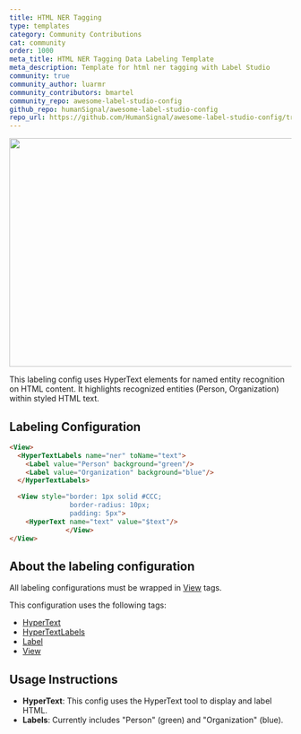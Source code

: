 ```yaml
---
title: HTML NER Tagging
type: templates
category: Community Contributions
cat: community
order: 1000
meta_title: HTML NER Tagging Data Labeling Template
meta_description: Template for html ner tagging with Label Studio
community: true
community_author: luarmr
community_contributors: bmartel
community_repo: awesome-label-studio-config
github_repo: humanSignal/awesome-label-studio-config
repo_url: https://github.com/HumanSignal/awesome-label-studio-config/tree/main/label-configs/html-ner-tagging-person-and-organization
---
```



<img src="/images/templates/html-ner-tagging-person-and-organization.jpg" alt="" class="gif-border" width="552px" height="408px" />

This labeling config uses HyperText elements for named entity recognition on HTML content. It highlights recognized entities (Person, Organization) within styled HTML text.

## Labeling Configuration

```html
<View>
  <HyperTextLabels name="ner" toName="text">
    <Label value="Person" background="green"/>
    <Label value="Organization" background="blue"/>
  </HyperTextLabels>

  <View style="border: 1px solid #CCC;
               border-radius: 10px;
               padding: 5px">
    <HyperText name="text" value="$text"/> 
              </View>
</View>

```

## About the labeling configuration

All labeling configurations must be wrapped in [View](/tags/view.html) tags.

This configuration uses the following tags:

- [HyperText](/tags/hypertext.html)
- [HyperTextLabels](/tags/hypertextlabels.html)
- [Label](/tags/label.html)
- [View](/tags/view.html)

## Usage Instructions

- **HyperText**: This config uses the HyperText tool to display and label HTML.
- **Labels**: Currently includes "Person" (green) and "Organization" (blue).

